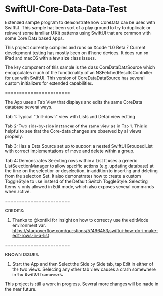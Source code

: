 # SwiftUI-Core-Data-Data-Test

Extended sample program to demonstrate how CoreData can be used with SwiftUI.
This sample has been sort of a play ground to try to duplicate or reinvent some familiar 
UIKit patterns using SwiftUI that are common with some Core Data based Apps.

This project currently compiles and runs on Xcode 11.0 Beta 7 
Current development testing has mostly been on iPhone devices.
It does run on iPad and macOS with a few size class issues.

The key component of this sample is the class CoreDataDataSource which encapsulates
much of the functionality of an NSFetchedResultsController for use with SwiftUI.
This version of CoreDataDataSource has several custom initializers for extended capabilities.

=======================

The App uses a Tab View that displays and edits the same CoreData database several ways.

Tab 1: Typical "drill-down" view with Lists and Detail view editing

Tab 2: Two side-by-side instances of the same view as in Tab 1. This is helpful to see that
the Core-data changes are observed by all views properly.

Tab 3: Has a Data Source set up to support a nested SwiftUI Grouped List 
with correct implementations of move and delete within a group.

Tab 4: Demonstrates Selecting rows within a List
It uses a generic ListSelectionManager to allow specific actions (e.g. updating database) 
at the time on the selection or deselection, in addition to inserting and deleting from the selection Set.
It also demonstrates how to create a custom ToggleStyle to use instead of the Default Switch ToggleStyle.
Selecting Items is only allowed in Edit mode, which also exposes several commands when active.

=======================

CREDITS:
1.  Thanks to @kontiki for insight on how to correctly use the editMode environment var.
https://stackoverflow.com/questions/57496453/swiftui-how-do-i-make-edit-rows-in-a-list

=======================

KNOWN ISSUES:

1.  Start the App and then Select the Side by Side tab, tap Edit in either of the two views. 
Selecting any other tab view causes a crash somewhere in the SwiftUI framework.

This project is still a work in progress.  Several more changes will be made in the near future.
